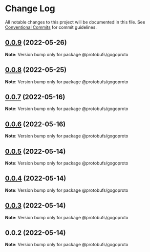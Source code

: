 # Change Log

All notable changes to this project will be documented in this file.
See [Conventional Commits](https://conventionalcommits.org) for commit guidelines.

## [0.0.9](https://github.com/cosmology-finance/proto-registry/compare/@protobufs/gogoproto@0.0.8...@protobufs/gogoproto@0.0.9) (2022-05-26)

**Note:** Version bump only for package @protobufs/gogoproto





## [0.0.8](https://github.com/cosmology-finance/proto-registry/compare/@protobufs/gogoproto@0.0.7...@protobufs/gogoproto@0.0.8) (2022-05-25)

**Note:** Version bump only for package @protobufs/gogoproto





## [0.0.7](https://github.com/cosmology-finance/proto-registry/compare/@protobufs/gogoproto@0.0.6...@protobufs/gogoproto@0.0.7) (2022-05-16)

**Note:** Version bump only for package @protobufs/gogoproto





## [0.0.6](https://github.com/cosmology-finance/proto-registry/compare/@protobufs/gogoproto@0.0.5...@protobufs/gogoproto@0.0.6) (2022-05-16)

**Note:** Version bump only for package @protobufs/gogoproto





## [0.0.5](https://github.com/cosmology-finance/proto-registry/compare/@protobufs/gogoproto@0.0.4...@protobufs/gogoproto@0.0.5) (2022-05-14)

**Note:** Version bump only for package @protobufs/gogoproto





## [0.0.4](https://github.com/cosmology-finance/proto-registry/compare/@protobufs/gogoproto@0.0.3...@protobufs/gogoproto@0.0.4) (2022-05-14)

**Note:** Version bump only for package @protobufs/gogoproto





## [0.0.3](https://github.com/cosmology-finance/proto-registry/compare/@protobufs/gogoproto@0.0.2...@protobufs/gogoproto@0.0.3) (2022-05-14)

**Note:** Version bump only for package @protobufs/gogoproto





## 0.0.2 (2022-05-14)

**Note:** Version bump only for package @protobufs/gogoproto
